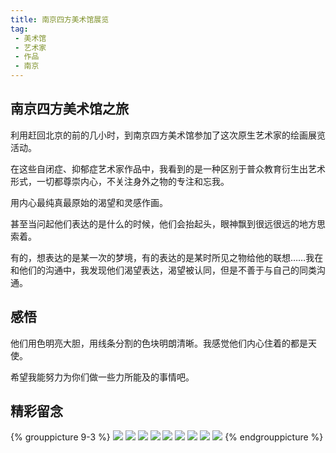```yaml
---
title: 南京四方美术馆展览
tag:
 - 美术馆
 - 艺术家
 - 作品
 - 南京
---
```


## 南京四方美术馆之旅

利用赶回北京的前的几小时，到南京四方美术馆参加了这次原生艺术家的绘画展览活动。

在这些自闭症、抑郁症艺术家作品中，我看到的是一种区别于普众教育衍生出艺术形式，一切都尊崇内心，不关注身外之物的专注和忘我。

<!-- more -->

用内心最纯真最原始的渴望和灵感作画。

甚至当问起他们表达的是什么的时候，他们会抬起头，眼神飘到很远很远的地方思索着。

有的，想表达的是某一次的梦境，有的表达的是某时所见之物给他的联想……我在和他们的沟通中，我发现他们渴望表达，渴望被认同，但是不善于与自己的同类沟通。

## 感悟
他们用色明亮大胆，用线条分割的色块明朗清晰。我感觉他们内心住着的都是天使。

希望我能努力为你们做一些力所能及的事情吧。

## 精彩留念

{% grouppicture 9-3 %}
  ![](https://first-class.oss-cn-beijing.aliyuncs.com/651564108083_.pic_hd.jpg)
  ![](https://first-class.oss-cn-beijing.aliyuncs.com/661564108092_.pic_hd.jpg)
  ![](https://first-class.oss-cn-beijing.aliyuncs.com/671564108098_.pic_hd.jpg)
  ![](https://first-class.oss-cn-beijing.aliyuncs.com/681564108102_.pic_hd.jpg)
  ![](https://first-class.oss-cn-beijing.aliyuncs.com/691564108107_.pic_hd.jpg)
  ![](https://first-class.oss-cn-beijing.aliyuncs.com/701564108112_.pic_hd.jpg)
  ![](https://first-class.oss-cn-beijing.aliyuncs.com/711564108116_.pic_hd.jpg)
  ![](https://first-class.oss-cn-beijing.aliyuncs.com/731564108127_.pic_hd.jpg)
  ![](https://first-class.oss-cn-beijing.aliyuncs.com/721564108122_.pic_hd.jpg)
{% endgrouppicture %}